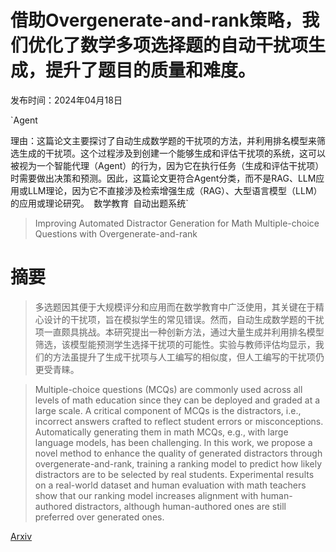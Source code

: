 # 借助Overgenerate-and-rank策略，我们优化了数学多项选择题的自动干扰项生成，提升了题目的质量和难度。

发布时间：2024年04月18日

`Agent

理由：这篇论文主要探讨了自动生成数学题的干扰项的方法，并利用排名模型来筛选生成的干扰项。这个过程涉及到创建一个能够生成和评估干扰项的系统，这可以被视为一个智能代理（Agent）的行为，因为它在执行任务（生成和评估干扰项）时需要做出决策和预测。因此，这篇论文更符合Agent分类，而不是RAG、LLM应用或LLM理论，因为它不直接涉及检索增强生成（RAG）、大型语言模型（LLM）的应用或理论研究。` `数学教育` `自动出题系统`

> Improving Automated Distractor Generation for Math Multiple-choice Questions with Overgenerate-and-rank

# 摘要

> 多选题因其便于大规模评分和应用而在数学教育中广泛使用，其关键在于精心设计的干扰项，旨在模拟学生的常见错误。然而，自动生成数学题的干扰项一直颇具挑战。本研究提出一种创新方法，通过大量生成并利用排名模型筛选，该模型能预测学生选择干扰项的可能性。实验与教师评估均显示，我们的方法虽提升了生成干扰项与人工编写的相似度，但人工编写的干扰项仍更受青睐。

> Multiple-choice questions (MCQs) are commonly used across all levels of math education since they can be deployed and graded at a large scale. A critical component of MCQs is the distractors, i.e., incorrect answers crafted to reflect student errors or misconceptions. Automatically generating them in math MCQs, e.g., with large language models, has been challenging. In this work, we propose a novel method to enhance the quality of generated distractors through overgenerate-and-rank, training a ranking model to predict how likely distractors are to be selected by real students. Experimental results on a real-world dataset and human evaluation with math teachers show that our ranking model increases alignment with human-authored distractors, although human-authored ones are still preferred over generated ones.

[Arxiv](https://arxiv.org/abs/2405.05144)